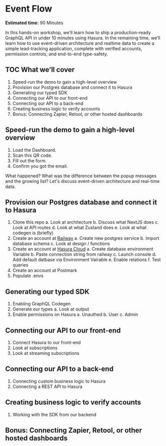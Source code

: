 # Event Flow

**Estimated time:** 90 Minutes

In this hands-on workshop, we’ll learn how to ship a production-ready GraphQL API in under 10 minutes using Hasura. In the remaining time, we’ll learn how to use event-driven architecture and realtime data to create a simple lead-tracking application, complete with verified accounts, permission controls, and end-to-end type-safety.

## TOC What we’ll cover

1. Speed-run the demo to gain a high-level overview
2. Provision our Postgres database and connect it to Hasura
3. Generating our typed SDK
4. Connecting our API to our front-end
5. Connecting our API to a back-end
6. Creating business logic to verify accounts
7. Bonus: Connecting Zapier, Retool, or other hosted dashboards

## Speed-run the demo to gain a high-level overview

1. Load the Dashboard.
2. Scan this QR code.
3. Fill out the form.
4. Confirm you got the email.

What happened? What was the difference between the popup messages and the growing list? Let's discuss event-driven architecture and real-time data.

## Provision our Postgres database and connect it to Hasura

1. Clone this repo
   a. Look at architecture
   b. Discuss what NextJS does
   c. Look at API routes
   d. Look at what Zustand does
   e. Look at what codegen is (briefly)
2. Create an account at [Railway](https://railway.app/)
   a. Create new postgres service
   b. Import database schema
   c. Look at design / functions
3. Create an account at [Hasura Cloud](https://cloud.hasura.io/)
   a. Create database environment Variable
   b. Paste connection string from railway
   c. Launch console
   d. Add default datbase via Environment Vairable
   e. Enable relations
   f. Test queries
4. Create an account at Postmark
5. Populate .envs

## Generating our typed SDK

1. Enabling GraphQL Codegen
2. Generate our types
   a. Look at output
3. Enable permissions on Hasura
   a. Unauthed
   b. User
   c. Admin

## Connecting our API to our front-end

1. Connect Hasura to our front-end
2. Look at subscriptions
3. Look at streaming subscriptions

## Connecting our API to a back-end

1. Connecting custom business logic to Hasura
2. Connecting a REST API to Hasura

## Creating business logic to verify accounts

1. Working with the SDK from our backend

## Bonus: Connecting Zapier, Retool, or other hosted dashboards
